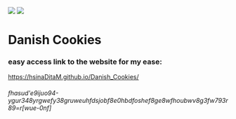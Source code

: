 [//]: # (This template replaces README.md when someone creates a new repo with the fastpages template.)

![](https://github.com/hsinaDitaM/Danish_Cookies/workflows/CI/badge.svg) 
![](https://github.com/hsinaDitaM/Danish_Cookies/workflows/GH-Pages%20Status/badge.svg) 




# Danish Cookies

### easy access link to the website for my ease:
https://hsinaDitaM.github.io/Danish_Cookies/

###### fhasud'e9ijuo94-ygur348yrgwefy38gruweuhfdsjobf8e0hbdfoshef8ge8wfhoubwv8g3fw793r89=r[wue-0nf]
<!---
## What To Do Next?

Great!  You have setup your repo.  Now its time to start writing content.  Some helpful links:

- [Writing Blogs With Jupyter](https://github.com/fastai/fastpages#writing-blog-posts-with-jupyter)

- [Writing Blogs With Markdown](https://github.com/fastai/fastpages#writing-blog-posts-with-markdown)

- [Writing Blog Posts With Word](https://github.com/fastai/fastpages#writing-blog-posts-with-microsoft-word)

- [(Optional) Preview Your Blog Locally](_fastpages_docs/DEVELOPMENT.md)

Note: you may want to remove example blog posts from the `_posts`,  `_notebooks` or `_word` folders (but leave them empty, don't delete these folders) if you don't want these blog posts to appear on your site.

Please use the [nbdev & blogging channel](https://forums.fast.ai/c/fastai-users/nbdev/48) in the fastai forums for any questions or feature requests.
